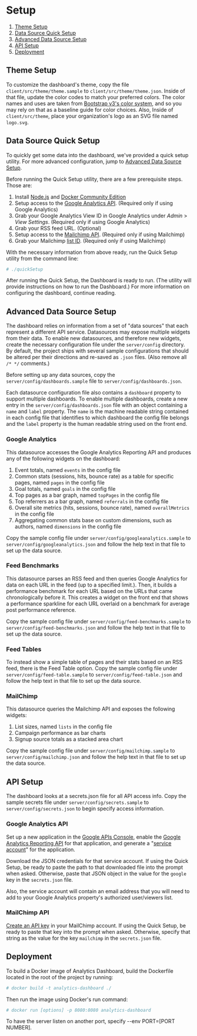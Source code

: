 # Setup

1. [Theme Setup](#theme-setup)
1. [Data Source Quick Setup](#data-source-quick-setup)
1. [Advanced Data Source Setup](#advanced-data-source-setup)
1. [API Setup](#api-setup)
1. [Deployment](#deployment)

## Theme Setup

To customize the dashboard's theme, copy the file `client/src/theme/theme.sample` to `client/src/theme/theme.json`. Inside of that file, update the color codes to match your preferred colors. The color names and uses are taken from [Bootstrap v3's color system](https://getbootstrap.com/docs/3.3/css/#helper-classes-colors), and so you may rely on that as a baseline guide for color choices. Also, Inside of `client/src/theme`, place your organization's logo as an SVG file named `logo.svg`.

## Data Source Quick Setup

To quickly get some data into the dashboard, we've provided a quick setup utility. For more advanced configuration, jump to [Advanced Data Source Setup](#advanced-data-source-setup).

Before running the Quick Setup utility, there are a few prerequisite steps. Those are:

1. Install [Node.js](https://nodejs.org/en/) and [Docker Community Edition](https://www.docker.com/community-edition)
1. Setup access to the [Google Analytics API](#google-analytics-api). (Required only if using Google Analytics)
1. Grab your Google Analytics View ID in Google Analytics under _Admin_ > _View Settings_. (Required only if using Google Analytics)
1. Grab your RSS feed URL. (Optional)
1. Setup access to the [Mailchimp API](#mailchimp-api). (Required only if using Mailchimp)
1. Grab your Mailchimp [list ID](https://kb.mailchimp.com/lists/manage-contacts/find-your-list-id). (Required only if using Mailchimp)

With the necessary information from above ready, run the Quick Setup utility from the command line:

```bash
# ./quickSetup
```

After running the Quick Setup, the Dashboard is ready to run. (The utility will provide instructions on how to run the Dashboard.) For more information on configuring the dashboard, continue reading.

## Advanced Data Source Setup

The dashboard relies on information from a set of "data sources" that each represent a different API service. Datasources may expose multiple widgets from their data. To enable new datasources, and therefore new widgets, create the necessary configuration file under the `server/config` directory. By default, the project ships with several sample configurations that should be altered per their directions and re-saved as `.json` files. (Also remove all `/* */` comments.)

Before setting up any data sources, copy the `server/config/dashboards.sample` file to `server/config/dashboards.json`.

Each datasource configuration file also contains a `dashboard` property to support multiple dashboards. To enable multiple dashboards, create a new entry in the `server/config/dashboards.json` file with an object containing a `name` and `label` property. The `name` is the machine readable string contained in each config file that identifies to which dashboard the config file belongs and the `label` property is the human readable string used on the front end.

### Google Analytics

This datasource accesses the Google Analytics Reporting API and produces any of the following widgets on the dashboard:

1. Event totals, named `events` in the config file
2. Common stats (sessions, hits, bounce rate) as a table for specific pages, named `pages` in the config file
3. Goal totals, named `goals` in the config file
4. Top pages as a bar graph, named `topPages` in the config file
5. Top referrers as a bar graph, named `referrals` in the config file
6. Overall site metrics (hits, sessions, bounce rate), named `overallMetrics` in the config file
7. Aggregating common stats base on custom dimensions, such as authors, named `dimensions` in the config file

Copy the sample config file under `server/config/googleanalytics.sample` to `server/config/googleanalytics.json` and follow the help text in that file to set up the data source.

### Feed Benchmarks

This datasource parses an RSS feed and then queries Google Analytics for data on each URL in the feed (up to a specified limit.). Then, it builds a performance benchmark for each URL based on the URLs that came chronologically before it. This creates a widget on the front end that shows a performance sparkline for each URL overlaid on a benchmark for average post performance reference.

Copy the sample config file under `server/config/feed-benchmarks.sample` to `server/config/feed-benchmarks.json` and follow the help text in that file to set up the data source.

### Feed Tables

To instead show a simple table of pages and their stats based on an RSS feed, there is the Feed Table option. Copy the sample config file under `server/config/feed-table.sample` to `server/config/feed-table.json` and follow the help text in that file to set up the data source.

### MailChimp

This datasource queries the Mailchimp API and exposes the following widgets:

1. List sizes, named `lists` in the config file
2. Campaign performance as bar charts
3. Signup source totals as a stacked area chart

Copy the sample config file under `server/config/mailchimp.sample` to `server/config/mailchimp.json` and follow the help text in that file to set up the data source.

## API Setup

The dashboard looks at a secrets.json file for all API access info. Copy the sample secrets file under `server/config/secrets.sample` to `server/config/secrets.json` to begin specify access information.

### Google Analytics API

Set up a new application in the [Google APIs Console](https://console.developers.google.com/), enable the [Google Analytics Reporting API](https://console.developers.google.com/apis/library/analyticsreporting.googleapis.com) for that application, and generate a "[service account](https://cloud.google.com/iam/docs/creating-managing-service-accounts)" for the application. 

Download the JSON credentials for that service account. If using the Quick Setup, be ready to paste the path to that downloaded file into the prompt when asked. Otherwise, paste that JSON object in the value for the `google` key in the `secrets.json` file. 

Also, the service account will contain an email address that you will need to add to your Google Analytics property's authorized user/viewers list.

### MailChimp API

[Create an API key](https://kb.mailchimp.com/integrations/api-integrations/about-api-keys) in your MailChimp account. If using the Quick Setup, be ready to paste that key into the prompt when asked. Otherwise, specify that string as the value for the key `mailchimp` in the `secrets.json` file.

## Deployment

To build a Docker image of Analytics Dashboard, build the Dockerfile located in the root of the project by running:

```bash
# docker build -t analytics-dashboard ./
```

Then run the image using Docker's run command:

```bash
# docker run [options] -p 8080:8080 analytics-dashboard
```

To have the server listen on another port, specify --env PORT=[PORT NUMBER].
